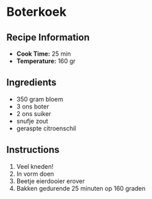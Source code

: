 # Boterkoek

## Recipe Information
- **Cook Time:** 25 min
- **Temperature:** 160 gr

## Ingredients
- 350 gram bloem
- 3 ons boter
- 2 ons suiker
- snufje zout
- geraspte citroenschil

## Instructions
1. Veel kneden!
2. In vorm doen
3. Beetje eierdooier erover
4. Bakken gedurende 25 minuten op 160 graden
